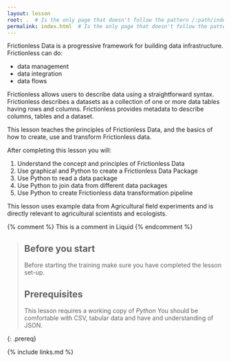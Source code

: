 ```yaml
---
layout: lesson
root: .  # Is the only page that doesn't follow the pattern /:path/index.html
permalink: index.html  # Is the only page that doesn't follow the pattern /:path/index.html
---
```


Frictionless Data is a progressive framework for building data infrastructure. Frictionless can do:
- data management
- data integration
- data flows 

Frictionless allows users to describe data using a straightforward syntax. Frictionless describes a datasets as a collection of one or more data tables having rows and columns. Frictionless provides metadata to describe columns, tables and a dataset.

This lesson teaches the principles of Frictionless Data, and the basics of how to create, use and transform Frictionless data.

After completing this lesson you will:
1. Understand the concept and principles of Frictionless Data
2. Use graphical and Python to create a Frictionless Data Package
3. Use Python to read a data package 
4. Use Python to join data from different data packages
5. Use Python to create Frictionless data transformation pipeline

This lesson uses example data from Agricultural field experiments and is directly relevant to agricultural scientists and ecologists.

<!-- this is an html comment -->

{% comment %} This is a comment in Liquid {% endcomment %}

> ## Before you start
>
> Before starting the training make sure you have completed the lesson set-up. 
>
> ## Prerequisites
> This lesson requires a working copy of *Python*
> You should be comfortable with CSV, tabular data and have and understanding of JSON.
> 
{: .prereq}

{% include links.md %}


